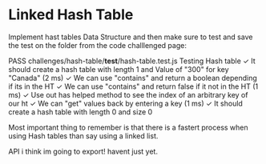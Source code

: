 # Linked Hash Table

Implement hast tables Data Structure and then make sure to test and save the test on the folder from the code challlenged page:

 PASS  challenges/hash-table/__test__/hash-table.test.js
  Testing Hash table
    ✓ It should create a hash table with length 1 and Value of "300" for key "Canada" (2 ms)
    ✓ We can use "contains" and return a boolean depending if its in the HT
    ✓ We can use "contains" and return false if it not in the HT (1 ms)
    ✓ Use out has helped method to see the index of an arbitrary key of our ht
    ✓ We can "get" values back by entering a key (1 ms)
    ✓ It should create a hash table with length 0 and size 0

Most important thing to remember is that there is a fastert process when using Hash tables than say using a linked list.

API
i think im going to export! havent just yet.